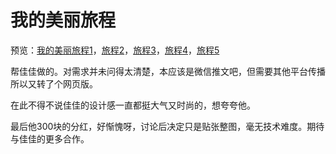 # 我的美丽旅程

预览：[我的美丽旅程1](https://forever-z-133.github.io/small-works/1/jj-nice-travel/1.html)，[旅程2](https://forever-z-133.github.io/small-works/1/jj-nice-travel/2.html)，[旅程3](https://forever-z-133.github.io/small-works/1/jj-nice-travel/3.html)，[旅程4](https://forever-z-133.github.io/small-works/1/jj-nice-travel/4.html)，[旅程5](https://forever-z-133.github.io/small-works/1/jj-nice-travel/5.html)

帮佳佳做的。对需求并未问得太清楚，本应该是微信推文吧，但需要其他平台传播所以又转了个网页版。

在此不得不说佳佳的设计感一直都挺大气又时尚的，想夸夸他。

最后他300块的分红，好惭愧呀，讨论后决定只是贴张整图，毫无技术难度。期待与佳佳的更多合作。